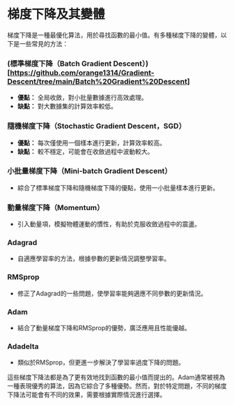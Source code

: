 # 梯度下降及其變體

梯度下降是一種最優化算法，用於尋找函數的最小值。有多種梯度下降的變體，以下是一些常見的方法：

### (標準梯度下降（Batch Gradient Descent）)[https://github.com/orange1314/Gradient-Descent/tree/main/Batch%20Gradient%20Descent]

- **優點：** 全局收斂，對小批量數據進行高效處理。
- **缺點：** 對大數據集的計算效率較低。

### 隨機梯度下降（Stochastic Gradient Descent，SGD）

- **優點：** 每次僅使用一個樣本進行更新，計算效率較高。
- **缺點：** 較不穩定，可能會在收斂過程中波動較大。

### 小批量梯度下降（Mini-batch Gradient Descent）

- 綜合了標準梯度下降和隨機梯度下降的優點，使用一小批量樣本進行更新。

### 動量梯度下降（Momentum）

- 引入動量項，模擬物體運動的慣性，有助於克服收斂過程中的震盪。

### Adagrad

- 自適應學習率的方法，根據參數的更新情況調整學習率。

### RMSprop

- 修正了Adagrad的一些問題，使學習率能夠適應不同參數的更新情況。

### Adam

- 結合了動量梯度下降和RMSprop的優勢，廣泛應用且性能優越。

### Adadelta

- 類似於RMSprop，但更進一步解決了學習率過度下降的問題。

這些梯度下降法都是為了更有效地找到函數的最小值而提出的。Adam通常被視為一種表現優秀的算法，因為它綜合了多種優勢。然而，對於特定問題，不同的梯度下降法可能會有不同的效果，需要根據實際情況進行選擇。



```python

```
